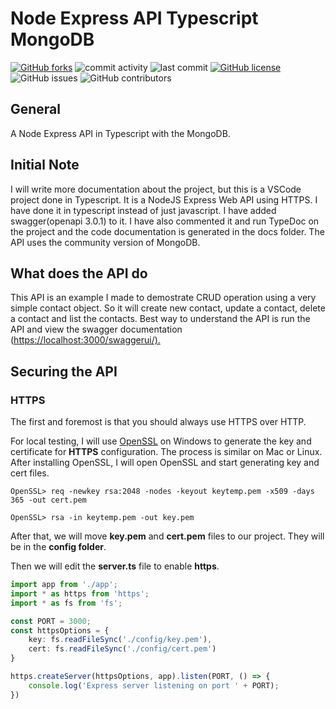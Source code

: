 # Node Express API Typescript MongoDB

[![GitHub forks](https://img.shields.io/github/forks/ssonnenwald/NodeExpressAPITypescriptMongoDB)](https://github.com/ssonnenwald/NodeExpressAPITypescriptMongoDB/network)
![commit activity](https://img.shields.io/github/commit-activity/w/ssonnenwald/NodeExpressAPITypescriptMongoDB.svg)
![last commit](https://img.shields.io/github/last-commit/ssonnenwald/NodeExpressAPITypescriptMongoDB.svg)
[![GitHub license](https://img.shields.io/github/license/ssonnenwald/NodeExpressAPITypescriptMongoDB)](https://github.com/ssonnenwald/NodeExpressAPITypescriptMongoDB/blob/master/LICENSE)
![GitHub issues](https://img.shields.io/github/issues/ssonnenwald/NodeExpressAPITypescriptMongoDB.svg)
![GitHub contributors](https://img.shields.io/github/contributors/ssonnenwald/NodeExpressAPITypescriptMongoDB.svg)

## General

A Node Express API in Typescript with the MongoDB.

## Initial Note

I will write more documentation about the project, but this is a VSCode project done in Typescript.  It is a NodeJS Express Web API using HTTPS.  I have done it in typescript instead of just javascript.  I have added swagger(openapi 3.0.1) to it.  I have also commented it and run TypeDoc on the project and the code documentation is generated in the docs folder.  The API uses the community version of MongoDB.

## What does the API do

This API is an example I made to demostrate CRUD operation using a very simple contact object.  So it will create new contact, update a contact, delete a contact and list the contacts.  Best way to understand the API is run the API and view the swagger documentation (<https://localhost:3000/swaggerui/).>

## Securing the API

### HTTPS

The first and foremost is that you should always use HTTPS over HTTP.

For local testing, I will use [OpenSSL](https://slproweb.com/products/Win32OpenSSL.html) on Windows to generate the key and certificate 
for **HTTPS** configuration.  The process is similar on Mac or Linux.
After installing OpenSSL, I will open OpenSSL and start generating key and cert files.

```
OpenSSL> req -newkey rsa:2048 -nodes -keyout keytemp.pem -x509 -days 365 -out cert.pem
    
OpenSSL> rsa -in keytemp.pem -out key.pem
```

After that, we will move **key.pem** and **cert.pem** files to our
project. They will be in the **config folder**.

Then we will edit the **server.ts** file to enable **https**.

```typescript
import app from './app';
import * as https from 'https';
import * as fs from 'fs';

const PORT = 3000;
const httpsOptions = {
    key: fs.readFileSync('./config/key.pem'),
    cert: fs.readFileSync('./config/cert.pem')
}

https.createServer(httpsOptions, app).listen(PORT, () => {
    console.log('Express server listening on port ' + PORT);
})
```
